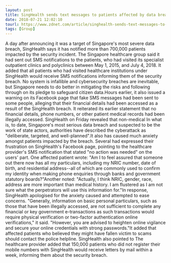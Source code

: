 ```yaml
---
layout: post
title: SingHealth sends text messages to patients affected by data breach
date: 2018-07-21 12:02:10
tourl: https://www.zdnet.com/article/singhealth-sends-text-messages-to-patients-affected-by-data-breach/
tags: [Group]
---
```

A day after announcing it was a target of Singapore's most severe data breach, SingHealth says it has notified more than 700,000 patients impacted by the security incident. The Singapore healthcare group said it had sent out SMS notifications to the patients, who had visited its specialist outpatient clinics and polyclinics between May 1, 2015, and July 4, 2018. It added that all patients who had visited healthcare institutions under SingHealth would receive SMS notifications informing them of the security breach. No system is infallible and cybersecurity breaches are inevitable, but Singapore needs to do better in mitigating the risks and following through on its pledge to safeguard citizen data.Hours earlier, it also issued a warning on its Facebook page that fake SMS messages had been sent to some people, alleging that their financial details had been accessed as a result of the SingHealth breach. It reiterated its earlier statement that no financial details, phone numbers, or other patient medical records had been illegally accessed. SingHealth on Friday revealed that non-medical In what is, to date, Singapore's most serious data breach and suspected to be the work of state actors, authorities have described the cyberattack as "deliberate, targeted, and well-planned".It also has caused much anxiety amongst patients impacted by the breach. Several had expressed their frustration on SingHealth's Facebook page, pointing to the healthcare provider's SMS notification that stated "no action was needed" on the users' part. One affected patient wrote: "Am I to feel assured that someone out there now has all my particulars, including my NRIC number, date of birth, and residential address--all of which are commonly used to confirm my identity when making phone enquiries through banks and government statutory boards?"Another noted: "Actually, I think NRIC, gender, race, address are more important than medical history. I am flustered as I am not sure what the perpetrators will use this information for."In response, SingHealth apologised for the anxiety caused and attempted to ease concerns. "Generally, information on basic personal particulars, such as those that have been illegally accessed, are not sufficient to complete any financial or key government e-transactions as such transactions would require physical verification or two-factor authentication online verifications," it said. "However, you are advised to heighten online vigilance and secure your online credentials with strong passwords."It added that affected patients who believed they might have fallen victim to scams should contact the police helpline. SingHealth also pointed to The healthcare provider added that 150,000 patients who did not register their mobile numbers with SingHealth would receive letters by mail within a week, informing them about the security breach. 